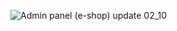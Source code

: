 ![Admin panel (e-shop) update 02_10](https://user-images.githubusercontent.com/107833251/218079394-19dcf86f-f9e9-41dc-9bc2-b1c6e31346f0.gif)
